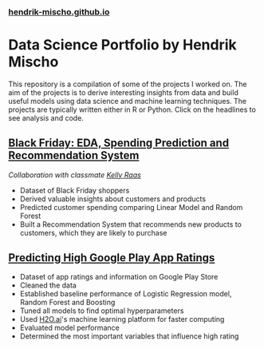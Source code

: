 ### [hendrik-mischo.github.io](https://hendrik-mischo.github.io)
# Data Science Portfolio by Hendrik Mischo
This repository is a compilation of some of the projects I worked on. The aim of the projects is to derive interesting insights from data and build useful models using data science and machine learning techniques. The projects are typically written either in R or Python. Click on the headlines to see analysis and code.

## [Black Friday: EDA, Spending Prediction and Recommendation System](https://hendrik-mischo.github.io/Projects/Black_Friday/Black_Friday.html)
*Collaboration with classmate [Kelly Raas](https://github.com/kellyraas)*
- Dataset of Black Friday shoppers
- Derived valuable insights about customers and products
- Predicted customer spending comparing Linear Model and Random Forest
- Built a Recommendation System that recommends new products to customers, which they are likely to purchase

## [Predicting High Google Play App Ratings](https://hendrik-mischo.github.io/Projects/Google_Apps/Google_Apps.html)
- Dataset of app ratings and information on Google Play Store 
- Cleaned the data
- Established baseline performance of Logistic Regression model, Random Forest and Boosting
- Tuned all models to find optimal hyperparameters
- Used [H2O.ai](https://www.h2o.ai/)'s machine learning platform for faster computing
- Evaluated model performance
- Determined the most important variables that influence high rating


